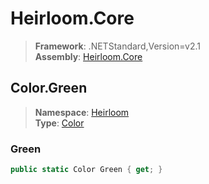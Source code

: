 # Heirloom.Core

> **Framework**: .NETStandard,Version=v2.1  
> **Assembly**: [Heirloom.Core][0]  

## Color.Green

> **Namespace**: [Heirloom][0]  
> **Type**: [Color][1]  

### Green

```cs
public static Color Green { get; }
```

[0]: ../../../Heirloom.Core.md
[1]: ../Color.md
